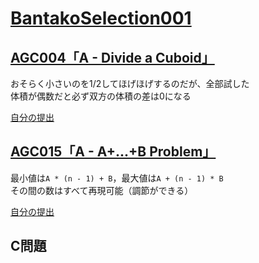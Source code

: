 # [BantakoSelection001](https://not-522.appspot.com/contest/5852731222786048)  
  
## [AGC004「A - Divide a Cuboid」](https://beta.atcoder.jp/contests/agc004/tasks/agc004_a)  
  
おそらく小さいのを1/2してほげほげするのだが、全部試した  
体積が偶数だと必ず双方の体積の差は0になる  
  
[自分の提出](https://beta.atcoder.jp/contests/agc004/submissions/3606118)  
  
## [AGC015「A - A+...+B Problem」](https://beta.atcoder.jp/contests/agc015/tasks/agc015_a)  
  
最小値は`A * (n - 1) + B`，最大値は`A + (n - 1) * B`  
その間の数はすべて再現可能（調節ができる）  
  
[自分の提出](https://beta.atcoder.jp/contests/agc015/submissions/3606187)  
## C問題  
